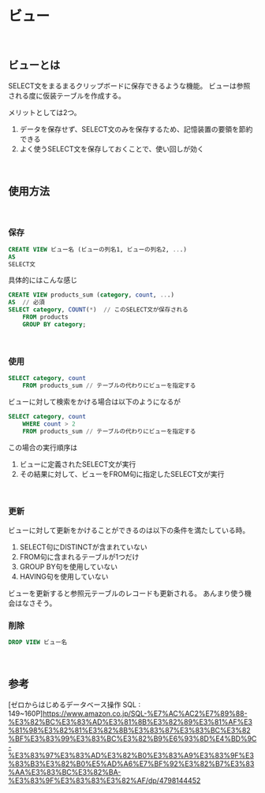 # ビュー
<br>

## ビューとは
SELECT文をまるまるクリップボードに保存できるような機能。
ビューは参照される度に仮装テーブルを作成する。

メリットとしては2つ。
1. データを保存せず、SELECT文のみを保存するため、記憶装置の要領を節約できる
2. よく使うSELECT文を保存しておくことで、使い回しが効く
<br>

## 使用方法
<br>

### 保存
```sql
CREATE VIEW ビュー名 (ビューの列名1, ビューの列名2, ...)
AS
SELECT文
```
具体的にはこんな感じ
```sql
CREATE VIEW products_sum (category, count, ...)
AS  // 必須
SELECT category, COUNT(*)  // このSELECT文が保存される
    FROM products
    GROUP BY category;
```
<br>

### 使用
```sql
SELECT category, count
    FROM products_sum // テーブルの代わりにビューを指定する
```
ビューに対して検索をかける場合は以下のようになるが
```sql
SELECT category, count
    WHERE count > 2
    FROM products_sum // テーブルの代わりにビューを指定する
```
この場合の実行順序は
1. ビューに定義されたSELECT文が実行
2. その結果に対して、ビューをFROM句に指定したSELECT文が実行
<br>

### 更新
ビューに対して更新をかけることができるのは以下の条件を満たしている時。
1. SELECT句にDISTINCTが含まれていない
2. FROM句に含まれるテーブルが1つだけ
3. GROUP BY句を使用していない
4. HAVING句を使用していない

ビューを更新すると参照元テーブルのレコードも更新される。
あんまり使う機会はなさそう。
<br>

### 削除
```sql
DROP VIEW ビュー名
```
<br>

## 参考
[ゼロからはじめるデータベース操作 SQL : 149~160P]https://www.amazon.co.jp/SQL-%E7%AC%AC2%E7%89%88-%E3%82%BC%E3%83%AD%E3%81%8B%E3%82%89%E3%81%AF%E3%81%98%E3%82%81%E3%82%8B%E3%83%87%E3%83%BC%E3%82%BF%E3%83%99%E3%83%BC%E3%82%B9%E6%93%8D%E4%BD%9C-%E3%83%97%E3%83%AD%E3%82%B0%E3%83%A9%E3%83%9F%E3%83%B3%E3%82%B0%E5%AD%A6%E7%BF%92%E3%82%B7%E3%83%AA%E3%83%BC%E3%82%BA-%E3%83%9F%E3%83%83%E3%82%AF/dp/4798144452
